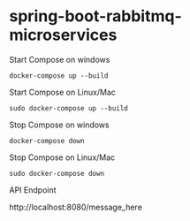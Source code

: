 # spring-boot-rabbitmq-microservices

Start Compose on windows

```
docker-compose up --build
```

Start Compose on Linux/Mac

```
sudo docker-compose up --build
```

Stop Compose on windows

```
docker-compose down
```

Stop Compose on Linux/Mac

```
sudo docker-compose down
```

API Endpoint

http://localhost:8080/message_here
